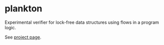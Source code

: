 # plankton

Experimental verifier for lock-free data structures using flows in a program logic.

See [project page](https://wolff09.github.io/plankton/).
